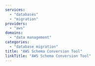 ```yaml
---
services:
  - "databases"
  - "migration"
providers:
  - "aws"
domains:
  - "data management"
categories:
  - "database migration"
title: "AWS Schema Conversion Tool"
linkTitle: "AWS Schema Conversion Tool"
---
```

